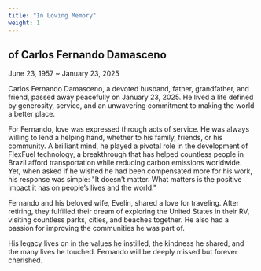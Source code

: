 ```yaml
---
title: "In Loving Memory"
weight: 1
---
```

## of Carlos Fernando Damasceno
June 23, 1957 ~ January 23, 2025

Carlos Fernando Damasceno, a devoted husband, father, grandfather, and friend, passed away peacefully on January 23, 2025. He lived a life defined by generosity, service, and an unwavering commitment to making the world a better place.

For Fernando, love was expressed through acts of service. He was always willing to lend a helping hand, whether to his family, friends, or his community. A brilliant mind, he played a pivotal role in the development of FlexFuel technology, a breakthrough that has helped countless people in Brazil afford transportation while reducing carbon emissions worldwide. Yet, when asked if he wished he had been compensated more for his work, his response was simple:
"It doesn’t matter. What matters is the positive impact it has on people’s lives and the world."

Fernando and his beloved wife, Evelin, shared a love for traveling. After retiring, they fulfilled their dream of exploring the United States in their RV, visiting countless parks, cities, and beaches together. He also had a passion for improving the communities he was part of.

His legacy lives on in the values he instilled, the kindness he shared, and the many lives he touched.
Fernando will be deeply missed but forever cherished.